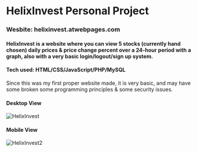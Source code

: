 # HelixInvest Personal Project

### Wesbite: helixinvest.atwebpages.com

#### HelixInvest is a website where you can view 5 stocks (currently hand chosen) daily prices & price change percent over a 24-hour period with a graph, also with a very basic login/logout/sign up system.

#### Tech used: HTML/CSS/JavaScript/PHP/MySQL

Since this was my first proper website made, it is very basic, and may have some broken some programming principles & some security issues.

#### Desktop View
![HelixInvest](https://github.com/ImZacharyQuack/HelixInvest/assets/62222451/8bc90f57-37b4-413f-b167-7f3991a168ca)

#### Mobile View
![HelixInvest2](https://github.com/ImZacharyQuack/HelixInvest/assets/62222451/dec4f8f4-05d0-4355-9bbd-0545f8fc9948)
